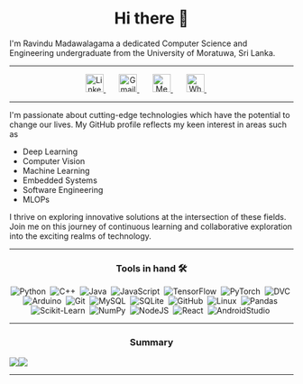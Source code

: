 <h1 align="center"> 
Hi there 👋 
</h1>

I'm Ravindu Madawalagama
a dedicated Computer Science and Engineering undergraduate from the University of Moratuwa, Sri Lanka.

---

<!-- Social icons section -->
<p align="center">
    <!-- LinkedIn -->
    <a href="https://www.linkedin.com/in/ravindu-madawalagama-0856601b3/" alt="linkedin">
        <img width="32px" alt="LinkedIn" title="LinkedIn" src="https://img.icons8.com/color/344/linkedin.png"/>
    </a>
    &#8287;&#8287;&#8287;&#8287;&#8287;
    <!-- Gmail -->
    <a href="mailto:ravindumadawalagama@gmail.com">
        <img width="32px" alt="Gmail" title="Gmail" src="https://img.icons8.com/color/344/gmail.png">
    </a>
    &#8287;&#8287;&#8287;&#8287;&#8287;    
    <!-- Medium -->
    <a href="https://medium.com/@ravindumadawalagama">
        <img width="32px" alt="Medium" title="Medium" src="https://img.icons8.com/color/344/medium-logo.png"/>
    </a>
    &#8287;&#8287;&#8287;&#8287;&#8287;
    <!-- Whatsapp -->
    <a href="https://wa.link/n6iwrp">
        <img width="32px" alt="Whatsapp" title="Whatsapp" src="https://img.icons8.com/color/48/whatsapp--v1.png"/>
    </a>
    &#8287;&#8287;&#8287;&#8287;&#8287;

</p>

---

I'm passionate about cutting-edge technologies which have the potential to change our lives. My GitHub profile reflects my keen interest in areas such as
- Deep Learning
- Computer Vision
- Machine Learning
- Embedded Systems
- Software Engineering
- MLOPs

I thrive on exploring innovative solutions at the intersection of these fields. Join me on this journey of continuous learning and collaborative exploration into the exciting realms of technology.

---

<h3 align="center">
    Tools in hand 🛠️
</h3>

<p align="center">
    <img alt="Python" src="https://img.shields.io/badge/Python-14354C.svg?logo=python&logoColor=blue"/>&nbsp;
    <img alt="C++" src="https://img.shields.io/badge/C%2B%2B-%2300599C?logo=C%2B%2B&labelColor=%2300599C"/>&nbsp;
    <img alt="Java" src="https://custom-icon-badges.demolab.com/badge/Java-800000.svg?logo=java&logoColor=white"/>&nbsp;
    <img alt="JavaScript" src="https://img.shields.io/badge/JavaScript-323330?logo=javascript&logoColor=F7DF1E"/>&nbsp;
    <img alt="TensorFlow" src="https://img.shields.io/badge/TensorFlow-%23808000?logo=TensorFlow"/>&nbsp;
    <img alt="PyTorch" src="https://img.shields.io/badge/PyTorch-%23005580?logo=PyTorch"/>&nbsp;
    <img alt="DVC" src="https://img.shields.io/badge/DVC-%23008000?logo=DVC"/>&nbsp;
    <img alt="Arduino" src="https://img.shields.io/badge/Arduino-%23805500?logo=Arduino"/>&nbsp;
    <img alt="Git" src="https://img.shields.io/badge/GIT-E44C30?logo=git&logoColor=white"/>&nbsp;
    <img alt="MySQL" src="https://img.shields.io/badge/MySQL-005C84?logo=mysql&logoColor=white"/>&nbsp;
    <img alt="SQLite" src="https://img.shields.io/badge/SQLite-07405e.svg?logo=sqlite&logoColor=white"/>&nbsp;
    <img alt="GitHub" src="https://img.shields.io/badge/GitHub-100000?logo=github&logoColor=white"/>&nbsp;
    <img alt="Linux" src="https://img.shields.io/badge/Linux-ffcc33?logo=linux&logoColor=black"/>&nbsp;
    <img alt="Pandas" src="https://img.shields.io/badge/Pandas-%23150458?logo=pandas&labelColor=%23150458"/>&nbsp;
    <img alt="Scikit-Learn" src="https://img.shields.io/badge/Scikit-Learn-%23F7931E?logo=scikit-learn&labelColor=%23F7931E"/>&nbsp;
    <img alt="NumPy" src="https://img.shields.io/badge/Numpy-%23013243?logo=NumPy&labelColor=%23013243"/>&nbsp;
    <img alt="NodeJS" src="https://img.shields.io/badge/Node.js-339933?logo=nodedotjs&logoColor=white"/>&nbsp;
    <img alt="React" src="https://img.shields.io/badge/React-20232A?logo=react&logoColor=61DAFB"/>&nbsp;
    <img alt="AndroidStudio" src="https://img.shields.io/badge/Android%20Studio-008678.svg?logo=android-studio&logoColor=white"/>&nbsp;
</p>


---

<h3 align="center">
    Summary
</h3>

<div align="center" style="display: flex; flex-direction: row;">
    <img src="https://github-readme-stats-git-masterrstaa-rickstaa.vercel.app/api?username=Ravindu987&theme=merko"/>
    <img src="https://github-readme-stats.vercel.app/api/top-langs/?username=Ravindu987&theme=merko&hide=Jupyter%20Notebook,Tcl&layout=compact"/>
</div>

---
